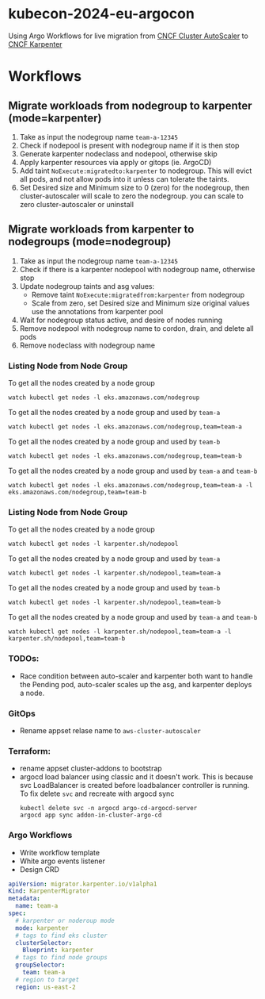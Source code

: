# kubecon-2024-eu-argocon
Using Argo Workflows for live migration from [CNCF Cluster AutoScaler](https://github.com/kubernetes/autoscaler) to [CNCF Karpenter](https://github.com/kubernetes-sigs/karpenter)

# Workflows

## Migrate workloads from nodegroup to karpenter (mode=karpenter)
1. Take as input the nodegroup name `team-a-12345`
1. Check if nodepool is present with nodegroup name if it is then stop
1. Generate karpenter nodeclass and nodepool, otherwise skip
1. Apply karpenter resources via apply or gitops (ie. ArgoCD)
1. Add taint `NoExecute:migratedto:karpenter` to nodegroup. This will evict all pods, and not allow pods into it unless can tolerate the taints.
1. Set Desired size and Minimum size to 0 (zero) for the nodegroup, then cluster-autoscaler will scale to zero the nodegroup. you can scale to zero cluster-autoscaler or uninstall

## Migrate workloads from karpenter to nodegroups (mode=nodegroup)
1. Take as input the nodegroup name `team-a-12345`
1. Check if there is a karpenter nodepool with nodegroup name, otherwise stop
1. Update nodegroup taints and asg values:
    - Remove taint `NoExecute:migratedfrom:karpenter` from nodegroup
    - Scale from zero, set Desired size and Minimum size original values use the annotations from karpenter pool
1. Wait for nodegroup status active, and desire of nodes running
1. Remove nodepool with nodegroup name to cordon, drain, and delete all pods
1. Remove nodeclass with nodegroup name


### Listing Node from Node Group
To get all the nodes created by a node group
```shell
watch kubectl get nodes -l eks.amazonaws.com/nodegroup
```
To get all the nodes created by a node group and used by `team-a`
```shell
watch kubectl get nodes -l eks.amazonaws.com/nodegroup,team=team-a
```
To get all the nodes created by a node group and used by `team-b`
```shell
watch kubectl get nodes -l eks.amazonaws.com/nodegroup,team=team-b
```
To get all the nodes created by a node group and used by `team-a` and `team-b`
```shell
watch kubectl get nodes -l eks.amazonaws.com/nodegroup,team=team-a -l eks.amazonaws.com/nodegroup,team=team-b
```
### Listing Node from Node Group
To get all the nodes created by a node group
```shell
watch kubectl get nodes -l karpenter.sh/nodepool
```
To get all the nodes created by a node group and used by `team-a`
```shell
watch kubectl get nodes -l karpenter.sh/nodepool,team=team-a
```
To get all the nodes created by a node group and used by `team-b`
```shell
watch kubectl get nodes -l karpenter.sh/nodepool,team=team-b
```
To get all the nodes created by a node group and used by `team-a` and `team-b`
```shell
watch kubectl get nodes -l karpenter.sh/nodepool,team=team-a -l karpenter.sh/nodepool,team=team-b
```




### TODOs:
- Race condition between auto-scaler and karpenter both want to handle the Pending pod, auto-scaler scales up the asg, and karpenter deploys a node.
### GitOps
- Rename appset relase name to `aws-cluster-autoscaler`
### Terraform:
- rename appset cluster-addons to bootstrap
- argocd load balancer using classic and it doesn't work. This is because svc LoadBalancer is created before loadbalancer controller is running.
  To fix delete `svc` and recreate with argocd sync
  ```shell
  kubectl delete svc -n argocd argo-cd-argocd-server
  argocd app sync addon-in-cluster-argo-cd
  ```




### Argo Workflows
- Write workflow template
- White argo events listener
- Design CRD
```yaml
apiVersion: migrator.karpenter.io/v1alpha1
Kind: KarpenterMigrator
metadata:
  name: team-a
spec:
  # karpenter or noderoup mode
  mode: karpenter
  # tags to find eks cluster
  clusterSelector:
    Blueprint: karpenter
  # tags to find node groups
  groupSelector:
    team: team-a
  # region to target
  region: us-east-2
```

